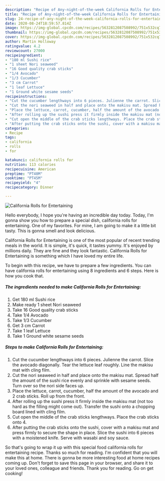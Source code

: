 ```yaml
---
description: "Recipe of Any-night-of-the-week California Rolls for Entertaining"
title: "Recipe of Any-night-of-the-week California Rolls for Entertaining"
slug: 24-recipe-of-any-night-of-the-week-california-rolls-for-entertaining
date: 2020-08-24T18:59:57.814Z
image: https://img-global.cpcdn.com/recipes/5632812087508992/751x532cq70/california-rolls-for-entertaining-recipe-main-photo.jpg
thumbnail: https://img-global.cpcdn.com/recipes/5632812087508992/751x532cq70/california-rolls-for-entertaining-recipe-main-photo.jpg
cover: https://img-global.cpcdn.com/recipes/5632812087508992/751x532cq70/california-rolls-for-entertaining-recipe-main-photo.jpg
author: Martin Holloway
ratingvalue: 4.2
reviewcount: 27000
recipeingredient:
- "180 ml Sushi rice"
- "1 sheet Nori seaweed"
- "16 Good quality crab sticks"
- "1/4 Avocado"
- "1/3 Cucumber"
- "3 cm Carrot"
- "1 leaf Lettuce"
- "1 Ground white sesame seeds"
recipeinstructions:
- "Cut the cucumber lengthways into 6 pieces. Julienne the carrot. Slice the avocado diagonally. Tear the lettuce leaf roughly. Line the makisu mat with cling film."
- "Cut the nori seaweed in half and place onto the makisu mat. Spread half the amount of the sushi rice evenly and sprinkle with sesame seeds. Turn over so the nori side faces up."
- "Place the lettuce, carrot, cucumber, half the amount of the avocado and 2 crab sticks. Roll up from the front."
- "After rolling up the sushi press it firmly inside the makisu mat (not too hard as the filling might come out). Transfer the sushi onto a chopping board lined with cling film."
- "Cut open the middle of the crab sticks lengthways. Place the crab sticks onto 4."
- "After putting the crab sticks onto the sushi, cover with a makisu mat and press firmly to secure the shape in place. Slice the sushi into 6 pieces with a moistened knife. Serve with wasabi and soy sauce."
categories:
- Recipe
tags:
- california
- rolls
- for

katakunci: california rolls for 
nutrition: 113 calories
recipecuisine: American
preptime: "PT40M"
cooktime: "PT45M"
recipeyield: "4"
recipecategory: Dinner

---
```



![California Rolls for Entertaining](https://img-global.cpcdn.com/recipes/5632812087508992/751x532cq70/california-rolls-for-entertaining-recipe-main-photo.jpg)

Hello everybody, I hope you're having an incredible day today. Today, I'm gonna show you how to prepare a special dish, california rolls for entertaining. One of my favorites. For mine, I am going to make it a little bit tasty. This is gonna smell and look delicious.



California Rolls for Entertaining is one of the most popular of recent trending meals in the world. It is simple, it's quick, it tastes yummy. It's enjoyed by millions daily. They are fine and they look fantastic. California Rolls for Entertaining is something which I have loved my entire life.


To begin with this recipe, we have to prepare a few ingredients. You can have california rolls for entertaining using 8 ingredients and 6 steps. Here is how you cook that.

<!--inarticleads1-->

##### The ingredients needed to make California Rolls for Entertaining:

1. Get 180 ml Sushi rice
1. Make ready 1 sheet Nori seaweed
1. Take 16 Good quality crab sticks
1. Take 1/4 Avocado
1. Take 1/3 Cucumber
1. Get 3 cm Carrot
1. Take 1 leaf Lettuce
1. Take 1 Ground white sesame seeds




<!--inarticleads2-->

##### Steps to make California Rolls for Entertaining:

1. Cut the cucumber lengthways into 6 pieces. Julienne the carrot. Slice the avocado diagonally. Tear the lettuce leaf roughly. Line the makisu mat with cling film.
1. Cut the nori seaweed in half and place onto the makisu mat. Spread half the amount of the sushi rice evenly and sprinkle with sesame seeds. Turn over so the nori side faces up.
1. Place the lettuce, carrot, cucumber, half the amount of the avocado and 2 crab sticks. Roll up from the front.
1. After rolling up the sushi press it firmly inside the makisu mat (not too hard as the filling might come out). Transfer the sushi onto a chopping board lined with cling film.
1. Cut open the middle of the crab sticks lengthways. Place the crab sticks onto 4.
1. After putting the crab sticks onto the sushi, cover with a makisu mat and press firmly to secure the shape in place. Slice the sushi into 6 pieces with a moistened knife. Serve with wasabi and soy sauce.




So that's going to wrap it up with this special food california rolls for entertaining recipe. Thanks so much for reading. I'm confident that you will make this at home. There is gonna be more interesting food at home recipes coming up. Don't forget to save this page in your browser, and share it to your loved ones, colleague and friends. Thank you for reading. Go on get cooking!
